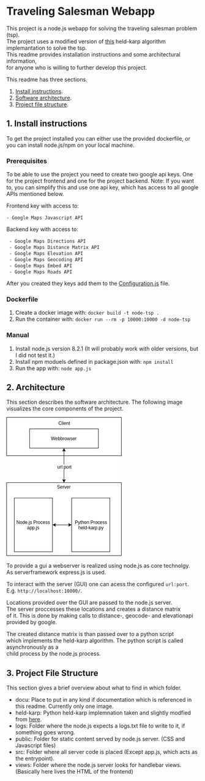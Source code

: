 # Traveling Salesman Webapp

This project is a node.js webapp for solving the traveling salesman problem (tsp). <br>
The project uses a modified version of [this](https://github.com/CarlEkerot/held-karp) held-karp algorithm implemantation to solve the tsp. <br>
This readme provides installation instructions and some architectural information, <br>
for anyone who is willing to further develop this project.

This readme has three sections.
1. [Install instructions](#Install-instructions).
2. [Software architecture](#Architecture).
3. [Project file structure](#Project-File-Structure).

## 1. Install instructions
To get the project installed you can either use the provided dockerfile,
or you can install node.js/npm on your local machine. 

### Prerequisites
To be able to use the project 
you need to create two google api keys. One for the project frontend and one for the project backend.
Note: If you want to, you can simplify this and use one api key, which has access to all google APIs 
mentioned below.

Frontend key with access to: 
```
- Google Maps Javascript API
```

Backend key with access to: 
```
 - Google Maps Directions API	
 - Google Maps Distance Matrix API	
 - Google Maps Elevation API	
 - Google Maps Geocoding API	
 - Google Maps Embed API	
 - Google Maps Roads API
```
After you created they keys add them to the [Configuration.js](src/Configuration.js)  file.


### Dockerfile
1. Create a docker image with:  ```docker build -t node-tsp .```
2. Run the container with: ```docker run --rm -p 10000:10000 -d node-tsp```

### Manual
1. Install node.js version 8.2.1 (It will probably work with older versions, but I did not test it.)
2. Install npm moduels defined in package.json with:  ```npm install ```
3. Run the app with: ```node app.js```

## 2. Architecture
This section describes the software architecture. The following image <br>
visualizes the core components of the project. <br>

![Image of project architecture](docu/tsp-top-level-architecture.png)


To provide a gui a webserver is realized using node.js as core technolgy.<br>
As serverframework express.js is used.

To interact with the server (GUI) one can acess the configured ```url:port```.<br>
E.g. ```http://localhost:10000/```. 

Locations provided over the GUI are passed to the node.js server. <br>
The server proccesses these locations and creates a distance matrix <br>
of it. This is done by making calls to distance-, geocode- and elevationapi <br>
provided by google. <br>

The created distance matrix is than passed over to a python script <br>
which implements the held-karp algorithm. The python script is called asynchronously as a <br>
child process by the node.js process.

## 3. Project File Structure
This section gives a brief overview about what to find in which folder.
- docu: Place to put in any kind if documentation which is referenced in this readme. Currently only one image.
- held-karp: Python held-karp implemnation taken and slightly modfied from [here](https://github.com/CarlEkerot/held-karp).
- logs: Folder where the node.js expects a logs.txt file to write to it, if something goes wrong.
- public: Folder for static content served by node.js server. (CSS and Javascript files)
- src: Folder where all server code is placed (Except app.js, which acts as the entrypoint).
- views: Folder where the node.js server looks for handlebar views. (Basically here lives the HTML of the frontend)




